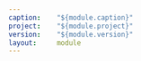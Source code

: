 ```yaml
---
caption:    "${module.caption}"
project:    "${module.project}"
version:    "${module.version}"
layout:     module
---
```

